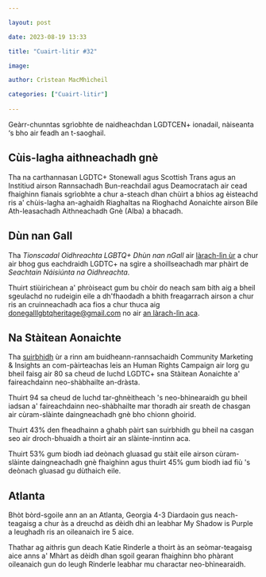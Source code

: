 ```yaml
---

layout: post

date: 2023-08-19 13:33

title: "Cuairt-litir #32"

image:

author: Crìstean MacMhìcheil

categories: ["Cuairt-litir"]
  
---
```


Geàrr-chunntas sgrìobhte de naidheachdan LGDTCEN+ ionadail, nàiseanta ‘s bho air feadh an t-saoghail.

## Cùis-lagha aithneachadh gnè

Tha na carthannasan LGDTC+ Stonewall agus Scottish Trans agus an Institiud airson Rannsachadh Bun-reachdail agus Deamocratach air cead fhaighinn fianais sgrìobhte a chur a-steach dhan chùirt a bhios ag èisteachd ris a' chùis-lagha an-aghaidh Riaghaltas na Rìoghachd Aonaichte airson Bile Ath-leasachadh Aithneachadh Gnè (Alba) a bhacadh.

## Dùn nan Gall

Tha _Tionscadal Oidhreachta LGBTQ+ Dhùn nan nGall_ air [làrach-lìn ùr](https://donegallgbtqheritage.com) a chur air bhog gus eachdraidh LGDTC+ na sgìre a shoillseachadh mar phàirt de _Seachtain Náisiúnta na Oidhreachta_.

Thuirt stiùirichean a' phròiseact gum bu chòir do neach sam bith aig a bheil sgeulachd no rudeigin eile a dh'fhaodadh a bhith freagarrach airson a chur ris an cruinneachadh aca fios a chur thuca aig [donegalllgbtqheritage@gmail.com](mailto:donegalllgbtqheritage@gmail.com) no air [an làrach-lìn aca](https://donegallgbtqheritage.com/share-your-story/).

## Na Stàitean Aonaichte

Tha [suirbhidh](https://www.youtube.com/watch?v=jUPpCD9x06s) ùr a rinn am buidheann-rannsachaidh Community Marketing & Insights an com-pàirteachas leis an Human Rights Campaign air lorg gu bheil faisg air 80 sa cheud de luchd LGDTC+ sna Stàitean Aonaichte a' faireachdainn neo-shàbhailte an-dràsta.

Thuirt 94 sa cheud de luchd tar-ghnèitheach 's neo-bhìnearaidh gu bheil iadsan a' faireachdainn neo-shàbhailte mar thoradh air sreath de chasgan air cùram-slàinte daingneachadh gnè bho chionn ghoirid.

Thuirt 43% den fheadhainn a ghabh pàirt san suirbhidh gu bheil na casgan seo air droch-bhuaidh a thoirt air an slàinte-inntinn aca.

Thuirt 53% gum biodh iad deònach gluasad gu stàit eile airson cùram-slàinte daingneachadh gnè fhaighinn agus thuirt 45% gum biodh iad fiù 's deònach gluasad gu dùthaich eile.

## Atlanta

Bhòt bòrd-sgoile ann an an Atlanta, Georgia 4-3 Diardaoin gus neach-teagaisg a chur às a dreuchd as dèidh dhi an leabhar My Shadow is Purple a leughadh ris an oileanaich ìre 5 aice.

Thathar ag aithris gun deach Katie Rinderle a thoirt às an seòmar-teagaisg aice anns a' Mhàrt as dèidh dhan sgoil gearan fhaighinn bho phàrant oileanaich gun do leugh Rinderle leabhar mu charactar neo-bhìnearaidh.